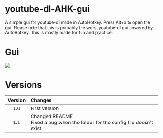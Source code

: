 # youtube-dl-AHK-gui
A simple gui for youtube-dl made in AutoHotkey. Press Alt+x to open the gui. Please note that this is probably the worst youtube-dl gui powered by AutoHotkey. This is mostly made for fun and practice.

# Gui
<img src="https://github.com/uShldGetCeleste/youtube-dl-AHK-gui/blob/main/Files/gui example.png?raw=true">

# Versions
| Version | Changes  |
| :-----: | :------  |
| 1.0 | First version |
| 1.1 | Changed README<br>Fixed a bug when the folder for the config file doesn't exist |
